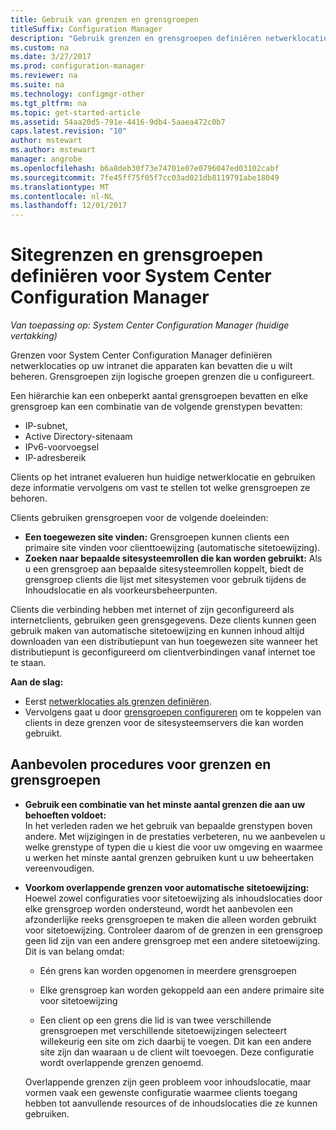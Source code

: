 ```yaml
---
title: Gebruik van grenzen en grensgroepen
titleSuffix: Configuration Manager
description: "Gebruik grenzen en grensgroepen definiëren netwerklocaties en toegankelijk sitesystemen voor apparaten die u beheert."
ms.custom: na
ms.date: 3/27/2017
ms.prod: configuration-manager
ms.reviewer: na
ms.suite: na
ms.technology: configmgr-other
ms.tgt_pltfrm: na
ms.topic: get-started-article
ms.assetid: 54aa20d5-791e-4416-9db4-5aaea472c0b7
caps.latest.revision: "10"
author: mstewart
ms.author: mstewart
manager: angrobe
ms.openlocfilehash: b6a8deb30f73e74701e07e0796047ed03102cabf
ms.sourcegitcommit: 7fe45ff75f05f7cc03ad021db8119791abe18049
ms.translationtype: MT
ms.contentlocale: nl-NL
ms.lasthandoff: 12/01/2017
---
```

# <a name="define-site-boundaries-and-boundary-groups-for-system-center-configuration-manager"></a>Sitegrenzen en grensgroepen definiëren voor System Center Configuration Manager

*Van toepassing op: System Center Configuration Manager (huidige vertakking)*

Grenzen voor System Center Configuration Manager definiëren netwerklocaties op uw intranet die apparaten kan bevatten die u wilt beheren. Grensgroepen zijn logische groepen grenzen die u configureert.

 Een hiërarchie kan een onbeperkt aantal grensgroepen bevatten en elke grensgroep kan een combinatie van de volgende grenstypen bevatten:  

-   IP-subnet,  
-   Active Directory-sitenaam  
-   IPv6-voorvoegsel  
-   IP-adresbereik  

Clients op het intranet evalueren hun huidige netwerklocatie en gebruiken deze informatie vervolgens om vast te stellen tot welke grensgroepen ze behoren.  

 Clients gebruiken grensgroepen voor de volgende doeleinden:  
-   **Een toegewezen site vinden:** Grensgroepen kunnen clients een primaire site vinden voor clienttoewijzing (automatische sitetoewijzing).  
-   **Zoeken naar bepaalde sitesysteemrollen die kan worden gebruikt:** Als u een grensgroep aan bepaalde sitesysteemrollen koppelt, biedt de grensgroep clients die lijst met sitesystemen voor gebruik tijdens de Inhoudslocatie en als voorkeursbeheerpunten.  

Clients die verbinding hebben met internet of zijn geconfigureerd als internetclients, gebruiken geen grensgegevens. Deze clients kunnen geen gebruik maken van automatische sitetoewijzing en kunnen inhoud altijd downloaden van een distributiepunt van hun toegewezen site wanneer het distributiepunt is geconfigureerd om clientverbindingen vanaf internet toe te staan.  

**Aan de slag:**
- Eerst [netwerklocaties als grenzen definiëren](/sccm/core/servers/deploy/configure/boundaries).
- Vervolgens gaat u door [grensgroepen configureren](/sccm/core/servers/deploy/configure/boundary-groups) om te koppelen van clients in deze grenzen voor de sitesysteemservers die kan worden gebruikt.



##  <a name="BKMK_BoundaryBestPractices"></a>Aanbevolen procedures voor grenzen en grensgroepen  

-   **Gebruik een combinatie van het minste aantal grenzen die aan uw behoeften voldoet:**  
   In het verleden raden we het gebruik van bepaalde grenstypen boven andere. Met wijzigingen in de prestaties verbeteren, nu we aanbevelen u welke grenstype of typen die u kiest die voor uw omgeving en waarmee u werken het minste aantal grenzen gebruiken kunt u uw beheertaken vereenvoudigen.      

-   **Voorkom overlappende grenzen voor automatische sitetoewijzing:**  
     Hoewel zowel configuraties voor sitetoewijzing als inhoudslocaties door elke grensgroep worden ondersteund, wordt het aanbevolen een afzonderlijke reeks grensgroepen te maken die alleen worden gebruikt voor sitetoewijzing. Controleer daarom of de grenzen in een grensgroep geen lid zijn van een andere grensgroep met een andere sitetoewijzing. Dit is van belang omdat:  

    -   Eén grens kan worden opgenomen in meerdere grensgroepen  

    -   Elke grensgroep kan worden gekoppeld aan een andere primaire site voor sitetoewijzing  

    -   Een client op een grens die lid is van twee verschillende grensgroepen met verschillende sitetoewijzingen selecteert willekeurig een site om zich daarbij te voegen. Dit kan een andere site zijn dan waaraan u de client wilt toevoegen.  Deze configuratie wordt overlappende grenzen genoemd.  

     Overlappende grenzen zijn geen probleem voor inhoudslocatie, maar vormen vaak een gewenste configuratie waarmee clients toegang hebben tot aanvullende resources of de inhoudslocaties die ze kunnen gebruiken.  
